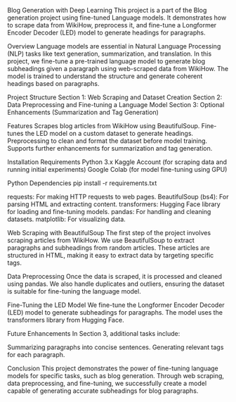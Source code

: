 Blog Generation with Deep Learning
This project is a part of the Blog generation project using fine-tuned Language models. It demonstrates how to scrape data from WikiHow, preprocess it, and fine-tune a Longformer Encoder Decoder (LED) model to generate headings for paragraphs.

Overview
Language models are essential in Natural Language Processing (NLP) tasks like text generation, summarization, and translation. In this project, we fine-tune a pre-trained language model to generate blog subheadings given a paragraph using web-scraped data from WikiHow. The model is trained to understand the structure and generate coherent headings based on paragraphs.

Project Structure
Section 1: Web Scraping and Dataset Creation
Section 2: Data Preprocessing and Fine-tuning a Language Model
Section 3: Optional Enhancements (Summarization and Tag Generation)

Features
Scrapes blog articles from WikiHow using BeautifulSoup.
Fine-tunes the LED model on a custom dataset to generate headings.
Preprocessing to clean and format the dataset before model training.
Supports further enhancements for summarization and tag generation.

Installation
Requirements
Python 3.x
Kaggle Account (for scraping data and running initial experiments)
Google Colab (for model fine-tuning using GPU)

Python Dependencies
pip install -r requirements.txt

requests: For making HTTP requests to web pages.
BeautifulSoup (bs4): For parsing HTML and extracting content.
transformers: Hugging Face library for loading and fine-tuning models.
pandas: For handling and cleaning datasets.
matplotlib: For visualizing data.

Web Scraping with BeautifulSoup
The first step of the project involves scraping articles from WikiHow. We use BeautifulSoup to extract paragraphs and subheadings from random articles. These articles are structured in HTML, making it easy to extract data by targeting specific tags.

Data Preprocessing
Once the data is scraped, it is processed and cleaned using pandas. We also handle duplicates and outliers, ensuring the dataset is suitable for fine-tuning the language model.

Fine-Tuning the LED Model
We fine-tune the Longformer Encoder Decoder (LED) model to generate subheadings for paragraphs. The model uses the transformers library from Hugging Face.

Future Enhancements
In Section 3, additional tasks include:

Summarizing paragraphs into concise sentences.
Generating relevant tags for each paragraph.

Conclusion
This project demonstrates the power of fine-tuning language models for specific tasks, such as blog generation. Through web scraping, data preprocessing, and fine-tuning, we successfully create a model capable of generating accurate subheadings for blog paragraphs.



